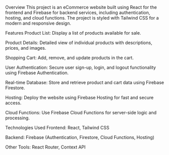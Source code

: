 Overview
This project is an eCommerce website built using React for the frontend and Firebase for backend services, including authentication, hosting, and cloud functions. The project is styled with Tailwind CSS for a modern and responsive design.

Features
Product List: Display a list of products available for sale.

Product Details: Detailed view of individual products with descriptions, prices, and images.

Shopping Cart: Add, remove, and update products in the cart.

User Authentication: Secure user sign-up, login, and logout functionality using Firebase Authentication.

Real-time Database: Store and retrieve product and cart data using Firebase Firestore.

Hosting: Deploy the website using Firebase Hosting for fast and secure access.

Cloud Functions: Use Firebase Cloud Functions for server-side logic and processing.

Technologies Used
Frontend: React, Tailwind CSS

Backend: Firebase (Authentication, Firestore, Cloud Functions, Hosting)

Other Tools: React Router, Context API
